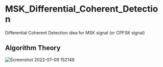 # MSK_Differential_Coherent_Detection
Differential Coherent Detection idea for MSK signal (or CPFSK signal)

## Algorithm Theory
![Screenshot 2022-07-09 152149](https://user-images.githubusercontent.com/76428637/178096102-549d78d1-1b5d-4b09-84f2-ebda5b68b716.png)
